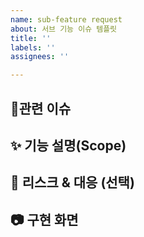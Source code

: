 ```yaml
---
name: sub-feature request
about: 서브 기능 이슈 템플릿
title: ''
labels: ''
assignees: ''

---
```


## 🌿관련 이슈


## ✨ 기능 설명(Scope)


## 🧱 리스크 & 대응 (선택)


## 📷 구현 화면
